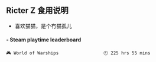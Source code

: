 ## Ricter Z 食用说明
- 喜欢猫猫，是个冇猫孤儿

<!-- steam-box start -->
#### - Steam playtime leaderboard
```text
🎮 World of Warships                 🕘 225 hrs 55 mins
```
<!-- Powered by https://github.com/YouEclipse/steam-box . -->
<!-- steam-box end -->
